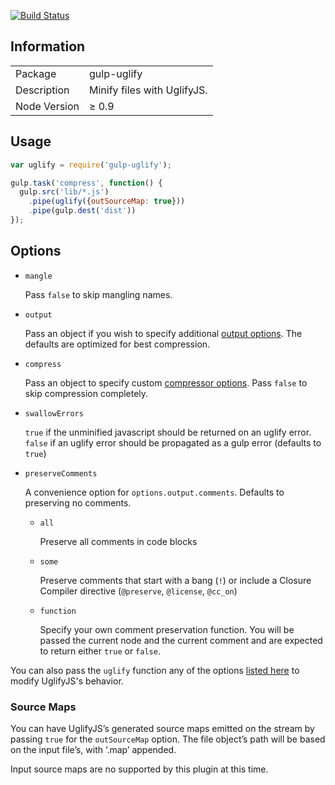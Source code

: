 [![Build Status](https://travis-ci.org/terinjokes/gulp-uglify.png?branch=master)](https://travis-ci.org/terinjokes/gulp-uglify)

## Information

<table>
<tr>
<td>Package</td><td>gulp-uglify</td>
</tr>
<tr>
<td>Description</td>
<td>Minify files with UglifyJS.</td>
</tr>
<tr>
<td>Node Version</td>
<td>≥ 0.9</td>
</tr>
</table>

## Usage

```javascript
var uglify = require('gulp-uglify');

gulp.task('compress', function() {
  gulp.src('lib/*.js')
    .pipe(uglify({outSourceMap: true}))
    .pipe(gulp.dest('dist'))
});
```

## Options

- `mangle`

	Pass `false` to skip mangling names.

- `output`

	Pass an object if you wish to specify additional [output
	options](http://lisperator.net/uglifyjs/codegen). The defaults are
	optimized for best compression.

- `compress`

	Pass an object to specify custom [compressor
	options](http://lisperator.net/uglifyjs/compress). Pass `false` to skip
	compression completely.

- `swallowErrors`

	`true` if the unminified javascript should be returned on an uglify error.
	`false` if an uglify error should be propagated as a gulp error
	(defaults to `true`)

- `preserveComments`

	A convenience option for `options.output.comments`. Defaults to preserving no
	comments.

	- `all`
		
		Preserve all comments in code blocks

	- `some`

		Preserve comments that start with a bang (`!`) or include a Closure
		Compiler directive (`@preserve`, `@license`, `@cc_on`)

	- `function`

		Specify your own comment preservation function. You will be passed the
		current node and the current comment and are expected to return either
		`true` or `false`.

You can also pass the `uglify` function any of the options [listed
here](https://github.com/mishoo/UglifyJS2#the-simple-way) to modify
UglifyJS's behavior.


### Source Maps

You can have UglifyJS’s generated source maps emitted on the stream by passing
`true` for the `outSourceMap` option. The file object’s path will be based on
the input file’s, with ‘.map’ appended.

Input source maps are no supported by this plugin at this time.

